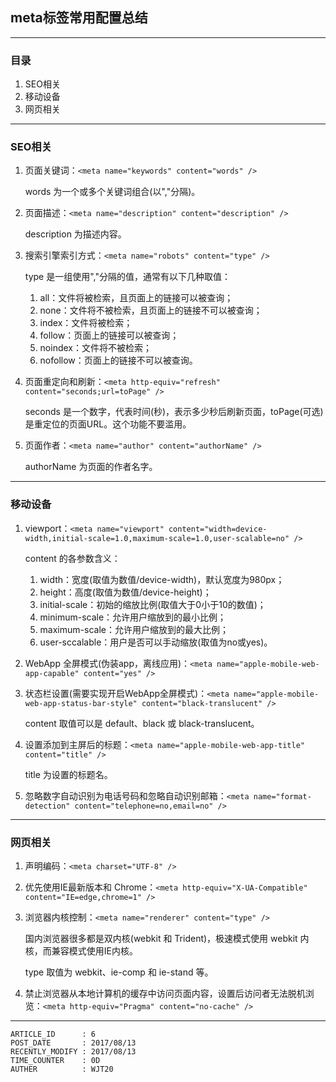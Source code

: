 
## meta标签常用配置总结 ##

---

### 目录 ###

1. SEO相关
2. 移动设备
3. 网页相关

---

### SEO相关 ###

1. 页面关键词：`<meta name="keywords" content="words" />`

    words 为一个或多个关键词组合(以","分隔)。

2. 页面描述：`<meta name="description" content="description" />`

    description 为描述内容。

3. 搜索引擎索引方式：`<meta name="robots" content="type" />`

    type 是一组使用","分隔的值，通常有以下几种取值：
    1. all：文件将被检索，且页面上的链接可以被查询；
    2. none：文件将不被检索，且页面上的链接不可以被查询；
    3. index：文件将被检索；
    4. follow：页面上的链接可以被查询；
    5. noindex：文件将不被检索；
    6. nofollow：页面上的链接不可以被查询。

4. 页面重定向和刷新：`<meta http-equiv="refresh" content="seconds;url=toPage" />`

    seconds 是一个数字，代表时间(秒)，表示多少秒后刷新页面，toPage(可选) 是重定位的页面URL。这个功能不要滥用。


5. 页面作者：`<meta name="author" content="authorName" />`

    authorName 为页面的作者名字。

---

### 移动设备 ###

1. viewport：`<meta name="viewport" content="width=device-width,initial-scale=1.0,maximum-scale=1.0,user-scalable=no" />`

    content 的各参数含义：
    1. width：宽度(取值为数值/device-width)，默认宽度为980px；
    2. height：高度(取值为数值/device-height)；
    3. initial-scale：初始的缩放比例(取值大于0小于10的数值)；
    4. minimum-scale：允许用户缩放到的最小比例；
    5. maximum-scale：允许用户缩放到的最大比例；
    6. user-sccalable：用户是否可以手动缩放(取值为no或yes)。

2. WebApp 全屏模式(伪装app，离线应用)：`<meta name="apple-mobile-web-app-capable" content="yes" />`

3. 状态栏设置(需要实现开启WebApp全屏模式)：`<meta name="apple-mobile-web-app-status-bar-style" content="black-translucent" />`

    content 取值可以是 default、black 或 black-translucent。

4. 设置添加到主屏后的标题：`<meta name="apple-mobile-web-app-title" content="title" />`

    title 为设置的标题名。

5. 忽略数字自动识别为电话号码和忽略自动识别邮箱：`<meta name="format-detection" content="telephone=no,email=no" />`

---

### 网页相关 ###

1. 声明编码：`<meta charset="UTF-8" />`

2. 优先使用IE最新版本和 Chrome：`<meta http-equiv="X-UA-Compatible" content="IE=edge,chrome=1" />`

3. 浏览器内核控制：`<meta name="renderer" content="type" />`

    国内浏览器很多都是双内核(webkit 和 Trident)，极速模式使用 webkit 内核，而兼容模式使用IE内核。

    type 取值为 webkit、ie-comp 和 ie-stand 等。

4. 禁止浏览器从本地计算机的缓存中访问页面内容，设置后访问者无法脱机浏览：`<meta http-equiv="Pragma" content="no-cache" />`

---

```
ARTICLE_ID      : 6
POST_DATE       : 2017/08/13
RECENTLY_MODIFY : 2017/08/13
TIME_COUNTER    : 0D
AUTHER          : WJT20
```